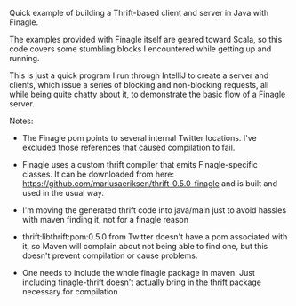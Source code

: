 Quick example of building a Thrift-based client and server in Java with Finagle.

The examples provided with Finagle itself are geared toward Scala, so this code covers some stumbling blocks I encountered while getting up and running.

This is just a quick program I run through IntelliJ to create a server and clients, which issue a series of blocking and non-blocking requests, all while being quite chatty about it, to demonstrate the basic flow of a Finagle server.

Notes:
* The Finagle pom points to several internal Twitter locations.  I've excluded those references that caused compilation to fail.

* Finagle uses a custom thrift compiler that emits Finagle-specific classes.  It can be downloaded from here: https://github.com/mariusaeriksen/thrift-0.5.0-finagle and is built and used in the usual way.

* I'm moving the generated thrift code into java/main just to avoid hassles with maven finding it, not for a finagle reason

* thrift:libthrift:pom:0.5.0 from Twitter doesn't have a pom associated with it, so Maven will complain about not being able to find one, but this doesn't prevent compilation or cause problems.

* One needs to include the whole finagle package in maven.  Just including finagle-thrift doesn't actually bring in the thrift package necessary for compilation

